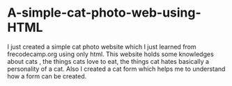 # A-simple-cat-photo-web-using-HTML
I just created a simple cat photo website which I just learned from frecodecamp.org using only html.
This website holds some knowledges about cats , the things cats love to eat, the things cat hates basically a personality of a cat.
Also I created a cat form which helps me to understand how a form can be created.
